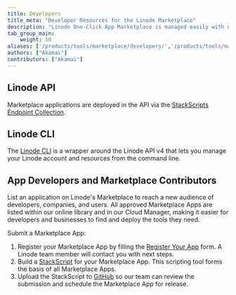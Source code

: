 ```yaml
---
title: Developers
title_meta: "Developer Resources for the Linode Marketplace"
description: "Linode One-Click App Marketplace is managed easily with developer tools like the Linode API or CLI."
tab_group_main:
    weight: 50
aliases: ['/products/tools/marketplace/developers/','/products/tools/marketplace-one-click-apps/developers/']
authors: ["Akamai"]
contributors: ["Akamai"]
---
```


## Linode API

Marketplace applications are deployed in the API via the
[StackScripts Endpoint Collection](/docs/api/stackscripts).

## Linode CLI

 The [Linode CLI](https://github.com/linode/linode-cli) is a wrapper around the Linode API v4 that lets you manage your Linode account and resources from the command line.

## App Developers and Marketplace Contributors

List an application on Linode's Marketplace to reach a new audience of developers, companies, and users. All approved Marketplace Apps are listed within our online library and in our Cloud Manager, making it easier for developers and businesses to find and deploy the tools they need.

Submit a Marketplace App:

1. Register your Marketplace App by filling the [Register Your App](https://www.linode.com/marketplace/app-partners/#register) form. A Linode team member will contact you with next steps.
1. Build a [StackScript](/docs/products/tools/stackscripts/guides/write-a-custom-script/) for your Marketplace App. This scripting tool forms the basis of all Marketplace Apps.
1. Upload the StackScript to [GitHub](https://github.com/linode/Marketplace-Apps) so our team can review the submission and schedule the Marketplace App for release.

